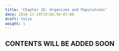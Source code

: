 ```yaml
---
title: 'Chapter 10: Organisms and Populations'
date: 2018-11-14T19:02:50-07:00
draft: false
weight: 1
---
```


## CONTENTS WILL BE ADDED SOON